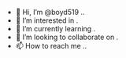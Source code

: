 - 👋 Hi, I’m @boyd519 ..
- 👀 I’m interested in .
- 🌱 I’m currently learning .
- 💞️ I’m looking to collaborate on .
- 📫 How to reach me ..

<!---
boyd519/boyd519 is a ✨ special ✨ repository because its `README.md` (this file) appears on your GitHub profile.
You can click the Preview link to take a look at your changes.
--->
